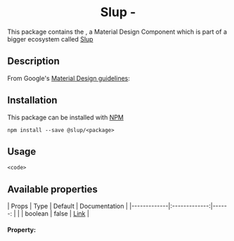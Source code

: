 <demo gif>

<h1 align='center'>Slup - <package></h1>

This package contains the <package>, a Material Design Component which is part of a bigger ecosystem called [Slup](https://github.com/gejsi/material)

## Description
From Google's [Material Design guidelines](https://material.io/guidelines):
<blockquote>
  <description>
</blockquote>

## Installation
This package can be installed with [NPM](http://npmjs.com/)
```
npm install --save @slup/<package>
```

## Usage
```
<code>
```

## Available properties
| Props       |    Type       |    Default | Documentation   |
|-------------|:-------------:|------:     |
| <prop-name> |  boolean      |  false     | [Link](#property-<prop-name>)  |

#### Property: <prop-name>
